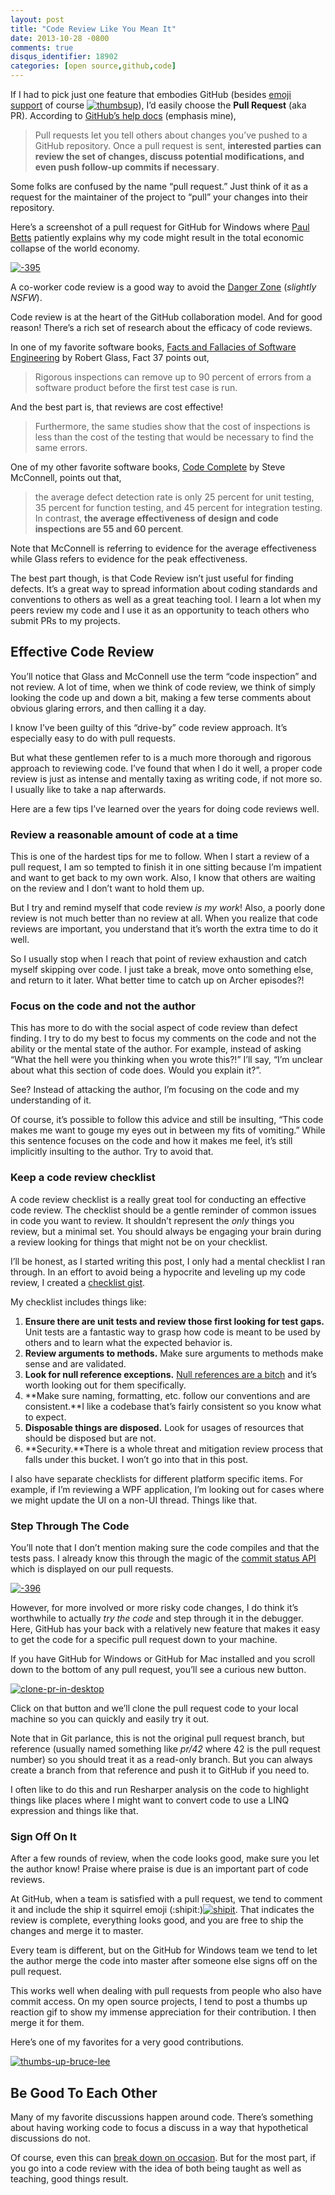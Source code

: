 ```yaml
---
layout: post
title: "Code Review Like You Mean It"
date: 2013-10-28 -0800
comments: true
disqus_identifier: 18902
categories: [open source,github,code]
---
```

If I had to pick just one feature that embodies GitHub (besides [emoji
support](http://www.emoji-cheat-sheet.com/ "Emoji") of course
[![thumbsup](http://haacked.com/images/haacked_com/WindowsLiveWriter/CodeReviewLikeABoss_D074/thumbsup_thumb.png "thumbsup")](http://haacked.com/images/haacked_com/WindowsLiveWriter/CodeReviewLikeABoss_D074/thumbsup_2.png)),
I’d easily choose the **Pull Request** (aka PR). According to [GitHub’s
help
docs](https://help.github.com/articles/using-pull-requests "Pull Requests")
(emphasis mine),

> Pull requests let you tell others about changes you’ve pushed to a
> GitHub repository. Once a pull request is sent, **interested parties
> can review the set of changes, discuss potential modifications, and
> even push follow-up commits if necessary**.

Some folks are confused by the name “pull request.” Just think of it as
a request for the maintainer of the project to “pull” your changes into
their repository.

Here’s a screenshot of a pull request for GitHub for Windows where [Paul
Betts](http://log.paulbetts.org "Paul Betts blog") patiently explains
why my code might result in the total economic collapse of the world
economy.

[![-395](http://haacked.com/images/haacked_com/WindowsLiveWriter/CodeReviewLikeABoss_D074/-395_thumb.png "-395")](http://haacked.com/images/haacked_com/WindowsLiveWriter/CodeReviewLikeABoss_D074/-395_2.png)

A co-worker code review is a good way to avoid the [Danger
Zone](http://www.youtube.com/watch?v=8vuZ8jSVNUI "Danger Zone")
(*slightly NSFW*).

Code review is at the heart of the GitHub collaboration model. And for
good reason! There’s a rich set of research about the efficacy of code
reviews.

In one of my favorite software books, [Facts and Fallacies of Software
Engineering](http://www.amazon.com/gp/product/0321117425/ref=as_li_ss_tl?ie=UTF8&camp=1789&creative=390957&creativeASIN=0321117425&linkCode=as2&tag=youvebeenhaac-20 "Facts and Fallacies on Amazon.com")
by Robert Glass, Fact 37 points out,

> Rigorous inspections can remove up to 90 percent of errors from a
> software product before the first test case is run.

And the best part is, that reviews are cost effective!

> Furthermore, the same studies show that the cost of inspections is
> less than the cost of the testing that would be necessary to find the
> same errors.

One of my other favorite software books, [Code
Complete](http://www.amazon.com/gp/product/0735619670/ref=as_li_ss_tl?ie=UTF8&camp=1789&creative=390957&creativeASIN=0735619670&linkCode=as2&tag=youvebeenhaac-20 "Code Complete")
by Steve McConnell, points out that,

> the average defect detection rate is only 25 percent for unit testing,
> 35 percent for function testing, and 45 percent for integration
> testing. In contrast, **the average effectiveness of design and code
> inspections are 55 and 60 percent**.

Note that McConnell is referring to evidence for the average
effectiveness while Glass refers to evidence for the peak effectiveness.

The best part though, is that Code Review isn’t just useful for finding
defects. It’s a great way to spread information about coding standards
and conventions to others as well as a great teaching tool. I learn a
lot when my peers review my code and I use it as an opportunity to teach
others who submit PRs to my projects.

Effective Code Review
---------------------

You’ll notice that Glass and McConnell use the term “code inspection”
and not review. A lot of time, when we think of code review, we think of
simply looking the code up and down a bit, making a few terse comments
about obvious glaring errors, and then calling it a day.

I know I’ve been guilty of this “drive-by” code review approach. It’s
especially easy to do with pull requests.

But what these gentlemen refer to is a much more thorough and rigorous
approach to reviewing code. I’ve found that when I do it well, a proper
code review is just as intense and mentally taxing as writing code, if
not more so. I usually like to take a nap afterwards.

Here are a few tips I’ve learned over the years for doing code reviews
well.

### Review a reasonable amount of code at a time

This is one of the hardest tips for me to follow. When I start a review
of a pull request, I am so tempted to finish it in one sitting because
I’m impatient and want to get back to my own work. Also, I know that
others are waiting on the review and I don’t want to hold them up.

But I try and remind myself that code review *is my work*! Also, a
poorly done review is not much better than no review at all. When you
realize that code reviews are important, you understand that it’s worth
the extra time to do it well.

So I usually stop when I reach that point of review exhaustion and catch
myself skipping over code. I just take a break, move onto something
else, and return to it later. What better time to catch up on Archer
episodes?!

### Focus on the code and not the author

This has more to do with the social aspect of code review than defect
finding. I try to do my best to focus my comments on the code and not
the ability or the mental state of the author. For example, instead of
asking “What the hell were you thinking when you wrote this?!” I’ll say,
“I’m unclear about what this section of code does. Would you explain
it?”.

See? Instead of attacking the author, I’m focusing on the code and my
understanding of it.

Of course, it’s possible to follow this advice and still be insulting,
“This code makes me want to gouge my eyes out in between my fits of
vomiting.” While this sentence focuses on the code and how it makes me
feel, it’s still implicitly insulting to the author. Try to avoid that.

### Keep a code review checklist

A code review checklist is a really great tool for conducting an
effective code review. The checklist should be a gentle reminder of
common issues in code you want to review. It shouldn’t represent the
*only* things you review, but a minimal set. You should always be
engaging your brain during a review looking for things that might not be
on your checklist.

I’ll be honest, as I started writing this post, I only had a mental
checklist I ran through. In an effort to avoid being a hypocrite and
leveling up my code review, I created a [checklist
gist](https://gist.github.com/Haacked/7204241 "Code Review Checklist").

My checklist includes things like:

1.  **Ensure there are unit tests and review those first looking for
    test gaps.** Unit tests are a fantastic way to grasp how code is
    meant to be used by others and to learn what the expected behavior
    is.
2.  **Review arguments to methods.** Make sure arguments to methods make
    sense and are validated.
3.  **Look for null reference exceptions.** [Null references are a
    bitch](http://haacked.com/archive/2013/01/05/mitigate-the-billion-dollar-mistake-with-aspects.aspx "Mitigate the billion dollar mistake")
    and it’s worth looking out for them specifically.
4.  **Make sure naming, formatting, etc. follow our conventions and are
    consistent.**I like a codebase that’s fairly consistent so you know
    what to expect.
5.  **Disposable things are disposed.** Look for usages of resources
    that should be disposed but are not.
6.  **Security.**There is a whole threat and mitigation review process
    that falls under this bucket. I won’t go into that in this post.

I also have separate checklists for different platform specific items.
For example, if I’m reviewing a WPF application, I’m looking out for
cases where we might update the UI on a non-UI thread. Things like that.

### Step Through The Code

You’ll note that I don’t mention making sure the code compiles and that
the tests pass. I already know this through the magic of the [commit
status
API](https://github.com/blog/1227-commit-status-api "Commit Status API")
which is displayed on our pull requests.

[![-396](http://haacked.com/images/haacked_com/WindowsLiveWriter/CodeReviewLikeABoss_D074/-396_thumb.png "-396")](http://haacked.com/images/haacked_com/WindowsLiveWriter/CodeReviewLikeABoss_D074/-396_2.png)

However, for more involved or more risky code changes, I do think it’s
worthwhile to actually *try the code* and step through it in the
debugger. Here, GitHub has your back with a relatively new feature that
makes it easy to get the code for a specific pull request down to your
machine.

If you have GitHub for Windows or GitHub for Mac installed and you
scroll down to the bottom of any pull request, you’ll see a curious new
button.

[![clone-pr-in-desktop](http://haacked.com/images/haacked_com/WindowsLiveWriter/CodeReviewLikeABoss_D074/clone-pr-in-desktop_thumb.png "clone-pr-in-desktop")](http://haacked.com/images/haacked_com/WindowsLiveWriter/CodeReviewLikeABoss_D074/clone-pr-in-desktop_2.png)

Click on that button and we’ll clone the pull request code to your local
machine so you can quickly and easily try it out.

Note that in Git parlance, this is not the original pull request branch,
but reference (usually named something like *pr/42* where 42 is the pull
request number) so you should treat it as a read-only branch. But you
can always create a branch from that reference and push it to GitHub if
you need to.

I often like to do this and run Resharper analysis on the code to
highlight things like places where I might want to convert code to use a
LINQ expression and things like that.

### Sign Off On It

After a few rounds of review, when the code looks good, make sure you
let the author know! Praise where praise is due is an important part of
code reviews.

At GitHub, when a team is satisfied with a pull request, we tend to
comment it and include the ship it squirrel emoji
(:shipit:)[![shipit](http://haacked.com/images/haacked_com/WindowsLiveWriter/CodeReviewLikeABoss_D074/shipit_thumb.png "shipit")](http://haacked.com/images/haacked_com/WindowsLiveWriter/CodeReviewLikeABoss_D074/shipit_2.png).
That indicates the review is complete, everything looks good, and you
are free to ship the changes and merge it to master.

Every team is different, but on the GitHub for Windows team we tend to
let the author merge the code into master after someone else signs off
on the pull request.

This works well when dealing with pull requests from people who also
have commit access. On my open source projects, I tend to post a thumbs
up reaction gif to show my immense appreciation for their contribution.
I then merge it for them.

Here’s one of my favorites for a very good contributions.

[![thumbs-up-bruce-lee](http://haacked.com/images/haacked_com/WindowsLiveWriter/CodeReviewLikeABoss_D074/thumbs-up-bruce-lee_thumb.gif "thumbs-up-bruce-lee")](http://haacked.com/images/haacked_com/WindowsLiveWriter/CodeReviewLikeABoss_D074/thumbs-up-bruce-lee_2.gif)

Be Good To Each Other
---------------------

Many of my favorite discussions happen around code. There’s something
about having working code to focus a discuss in a way that hypothetical
discussions do not.

Of course, even this can [break down on
occasion](https://github.com/twbs/bootstrap/issues/3057 "Semicolongate").
But for the most part, if you go into a code review with the idea of
both being taught as well as teaching, good things result.

